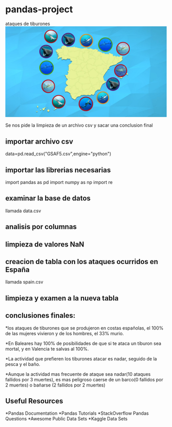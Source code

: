 # pandas-project

ataques de tiburones
![Tiburon](27_mapa_tiburones.jpg)

Se nos pide la limpieza de un archivo csv y sacar una conclusion final
## importar archivo csv
data=pd.read_csv("GSAF5.csv",engine="python")

## importar las librerias necesarias
import pandas as pd
import numpy as np
import re

## examinar la base de datos
llamada data.csv

## analisis por columnas

## limpieza de valores NaN

## creacion de tabla con los ataques ocurridos en España
llamada spain.csv

## limpieza y examen a la nueva tabla

## conclusiones finales:

   *los ataques de tiburones que se produjeron en costas españolas, el 100% de las mujeres vivieron y de los hombres, el 33% murio.

   *En Baleares hay 100% de posibilidades de que si te ataca un tiburon sea mortal, y en Valencia te salvas al 100%.

   *La actividad que prefieren los tiburones atacar es nadar, seguido de la pesca y el baño.

   *Aunque la actividad mas frecuente de ataque sea nadar(10 ataques fallidos por 3 muertes), es mas peligroso caerse de un barco(0 fallidos por 2 muertes) o bañarse (2 fallidos por 2 muertes)
    
## Useful Resources

   *Pandas Documentation
   *Pandas Tutorials
   *StackOverflow Pandas Questions
   *Awesome Public Data Sets
   *Kaggle Data Sets
   
   
   
